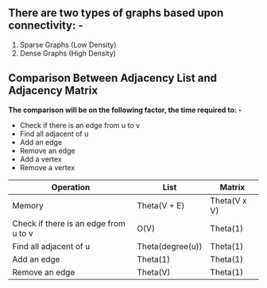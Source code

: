 ## There are two types of graphs based upon connectivity: - 
1. Sparse Graphs (Low Density)
2. Dense Graphs (High Density)

## Comparison Between Adjacency List and Adjacency Matrix

**The comparison will be on the following factor, the time required to: -**

- Check if there is an edge from u to v
- Find all adjacent of u 
- Add an edge 
- Remove an edge
- Add a vertex 
- Remove a vertex

| Operation | List | Matrix |
| -------- | ------- | ------- |
| Memory | Theta(V + E) | Theta(V x V) |
| Check if there is an edge from u to v | O(V) | Theta(1) |
| Find all adjacent of u  | Theta(degree(u)) | Theta(1) |
| Add an edge | Theta(1) | Theta(1) |
| Remove an edge | Theta(V) | Theta(1) |


